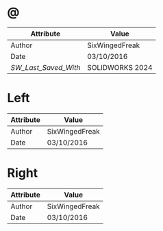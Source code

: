 # @
| Attribute | Value |
| ---  | ---     |
| Author | SixWingedFreak |
| Date | 03/10/2016 |
| _SW_Last_Saved_With_ | SOLIDWORKS 2024 |
# Left
| Attribute | Value |
| ---  | ---     |
| Author | SixWingedFreak |
| Date | 03/10/2016 |
# Right
| Attribute | Value |
| ---  | ---     |
| Author | SixWingedFreak |
| Date | 03/10/2016 |

